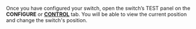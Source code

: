Once you have configured your switch, open the switch’s TEST panel on the **CONFIGURE** or [**CONTROL**](/operate/control/web-app/) tab.
You will be able to view the current position and change the switch's position.
